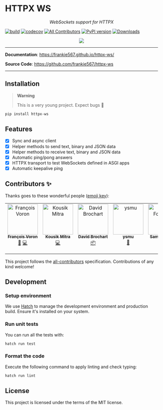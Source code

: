 # HTTPX WS

<p align="center">
    <em>WebSockets support for HTTPX</em>
</p>

[![build](https://github.com/frankie567/httpx-ws/workflows/Build/badge.svg)](https://github.com/frankie567/httpx-ws/actions)
[![codecov](https://codecov.io/gh/frankie567/httpx-ws/branch/main/graph/badge.svg?token=fL49kIvrj6)](https://codecov.io/gh/frankie567/httpx-ws)
[![All Contributors](https://img.shields.io/badge/all_contributors-2-orange.svg?style=flat-square)](#contributors-)
[![PyPI version](https://badge.fury.io/py/httpx-ws.svg)](https://badge.fury.io/py/httpx-ws)
[![Downloads](https://pepy.tech/badge/httpx-ws)](https://pepy.tech/project/httpx-ws)

<p align="center">
<a href="https://github.com/sponsors/frankie567"><img src="https://md-buttons.francoisvoron.com/button.svg?text=Buy%20me%20a%20coffee%20%E2%98%95%EF%B8%8F&bg=ef4444&w=200&h=50"></a>
</p>

---

**Documentation**: <a href="https://frankie567.github.io/httpx-ws/" target="_blank">https://frankie567.github.io/httpx-ws/</a>

**Source Code**: <a href="https://github.com/frankie567/httpx-ws" target="_blank">https://github.com/frankie567/httpx-ws</a>

---

## Installation

> **Warning**
>
> This is a very young project. Expect bugs 🐛

```bash
pip install httpx-ws
```

## Features

* [X] Sync and async client
* [X] Helper methods to send text, binary and JSON data
* [X] Helper methods to receive text, binary and JSON data
* [X] Automatic ping/pong answers
* [X] HTTPX transport to test WebSockets defined in ASGI apps
* [X] Automatic keepalive ping

## Contributors ✨

Thanks goes to these wonderful people ([emoji key](https://allcontributors.org/docs/en/emoji-key)):

<!-- ALL-CONTRIBUTORS-LIST:START - Do not remove or modify this section -->
<!-- prettier-ignore-start -->
<!-- markdownlint-disable -->
<table>
  <tbody>
    <tr>
      <td align="center" valign="top" width="14.28%"><a href="http://francoisvoron.com"><img src="https://avatars.githubusercontent.com/u/1144727?v=4?s=100" width="100px;" alt="François Voron"/><br /><sub><b>François Voron</b></sub></a><br /><a href="#maintenance-frankie567" title="Maintenance">🚧</a> <a href="https://github.com/frankie567/httpx-ws/commits?author=frankie567" title="Code">💻</a></td>
      <td align="center" valign="top" width="14.28%"><a href="http://kousikmitra.github.io"><img src="https://avatars.githubusercontent.com/u/15109533?v=4?s=100" width="100px;" alt="Kousik Mitra"/><br /><sub><b>Kousik Mitra</b></sub></a><br /><a href="https://github.com/frankie567/httpx-ws/commits?author=kousikmitra" title="Code">💻</a></td>
      <td align="center" valign="top" width="14.28%"><a href="https://github.com/davidbrochart"><img src="https://avatars.githubusercontent.com/u/4711805?v=4?s=100" width="100px;" alt="David Brochart"/><br /><sub><b>David Brochart</b></sub></a><br /><a href="#platform-davidbrochart" title="Packaging/porting to new platform">📦</a></td>
      <td align="center" valign="top" width="14.28%"><a href="https://github.com/ysmu"><img src="https://avatars.githubusercontent.com/u/17018576?v=4?s=100" width="100px;" alt="ysmu"/><br /><sub><b>ysmu</b></sub></a><br /><a href="https://github.com/frankie567/httpx-ws/issues?q=author%3Aysmu" title="Bug reports">🐛</a></td>
      <td align="center" valign="top" width="14.28%"><a href="https://samforeman.me"><img src="https://avatars.githubusercontent.com/u/5234251?v=4?s=100" width="100px;" alt="Sam Foreman"/><br /><sub><b>Sam Foreman</b></sub></a><br /><a href="https://github.com/frankie567/httpx-ws/issues?q=author%3Asaforem2" title="Bug reports">🐛</a></td>
      <td align="center" valign="top" width="14.28%"><a href="http://maparent.ca/"><img src="https://avatars.githubusercontent.com/u/202691?v=4?s=100" width="100px;" alt="Marc-Antoine Parent"/><br /><sub><b>Marc-Antoine Parent</b></sub></a><br /><a href="https://github.com/frankie567/httpx-ws/issues?q=author%3Amaparent" title="Bug reports">🐛</a> <a href="https://github.com/frankie567/httpx-ws/commits?author=maparent" title="Code">💻</a></td>
    </tr>
  </tbody>
</table>

<!-- markdownlint-restore -->
<!-- prettier-ignore-end -->

<!-- ALL-CONTRIBUTORS-LIST:END -->

This project follows the [all-contributors](https://github.com/all-contributors/all-contributors) specification. Contributions of any kind welcome!

## Development

### Setup environment

We use [Hatch](https://hatch.pypa.io/latest/install/) to manage the development environment and production build. Ensure it's installed on your system.

### Run unit tests

You can run all the tests with:

```bash
hatch run test
```

### Format the code

Execute the following command to apply linting and check typing:

```bash
hatch run lint
```

## License

This project is licensed under the terms of the MIT license.
